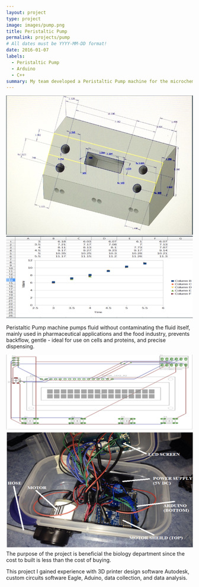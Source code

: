 ```yaml
---
layout: project
type: project
image: images/pump.png
title: Peristaltic Pump
permalink: projects/pump
# All dates must be YYYY-MM-DD format!
date: 2016-01-07
labels:
  - Peristaltic Pump
  - Arduino
  - C++
summary: My team developed a Peristaltic Pump machine for the microchemistry lab at Kapiolani Community College, at the end of semester we have a working machine for the lab.
---
```

<div class="ui small rounded images">
   <img class="ui image" src="../images/pump1.png">
   <img class="ui image" src="../images/pump2.png"> 
 </div>

Peristaltic Pump machine pumps fluid without contaminating the fluid itself, mainly used in pharmaceutical applications and the food industry, prevents backflow, gentle - ideal for use on cells and proteins, and precise dispensing.

<div class="ui small rounded images">
   <img class="ui image" src="../images/pump3.png">
   <img class="ui image" src="../images/pump4.png"> 
 </div>
The purpose of the project is beneficial the biology department since the cost to built is less than the cost of buying.

This project I gained experience with 3D printer design software Autodesk, custom circuits software Eagle, Aduino, data collection, and data analysis.
